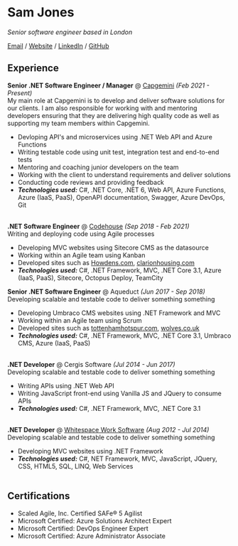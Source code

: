 # Sam Jones

_Senior software engineer based in London_

[Email](mailto:sam@smjdesign.co.uk) / [Website](https://www.makingnoexceptions.co.uk/) / [LinkedIn](https://www.linkedin.com/in/samjones00/) / [GitHub](https://github.com/samjones00/)

## Experience

**Senior .NET Software Engineer / Manager** @ [Capgemini](https://www.capgemini.com/) _(Feb 2021 - Present)_ <br>
My main role at Capgemini is to develop and deliver software solutions for our clients. I am also responsible for working with and mentoring developers ensuring that they are delivering high quality code as well as supporting my team members within Capgemini. 
  - Devloping API's and microservices using .NET Web API and Azure Functions
  - Writing testable code using unit test, integration test and end-to-end tests
  - Mentoring and coaching junior developers on the team
  - Working with the client to understand requirements and deliver solutions
  - Conducting code reviews and providing feedback
  - **_Technologies used:_** C#, .NET Core, .NET 6, Web API, Azure Functions, Azure (IaaS, PaaS), OpenAPI documentation, Swagger, Azure DevOps, Git
<br><br>

**.NET Software Engineer** @ [Codehouse](https://www.codehousegroup.com/) _(Sep 2018 - Feb 2021)_ <br>
Writing and deploying code using Agile processes
  - Developing MVC websites using Sitecore CMS as the datasource
  - Working within an Agile team using Kanban
  - Developed sites such as [Howdens.com](http://www.howdens.com), [clarionhousing.com](https://www.myclarionhousing.com/)
  - **_Technologies used:_** C#, .NET Framework, MVC, .NET Core 3.1, Azure (IaaS, PaaS), Sitecore, Octopus Deploy, TeamCity

**Senior .NET Software Engineer** @ Aqueduct _(Jun 2017 - Sep 2018)_ <br>
Developing scalable and testable code to deliver something something
  - Developing Umbraco CMS websites using .NET Framework and MVC
  - Working within an Agile team using Scrum
  - Developed sites such as [tottenhamhotspur.com](https://www.tottenhamhotspur.com/), [wolves.co.uk](https://www.wolves.co.uk/)
  - **_Technologies used:_** C#, .NET Framework, MVC, .NET Core 3.1, Umbraco CMS, Azure (IaaS, PaaS)
<br><br>

**.NET Developer** @ Cergis Software _(Jul 2014 - Jun 2017)_ <br>
Developing scalable and testable code to deliver something something
  - Writing APIs using .NET Web API
  - Writing JavaScript front-end using Vanilla JS and JQuery to consume APIs
  - **_Technologies used:_** C#, .NET Framework, MVC, .NET Core 3.1 
<br><br>

**.NET Developer** @ [Whitespace Work Software](https://whitespacews.com/) _(Aug 2012 - Jul 2014)_ <br>
Developing scalable and testable code to deliver something something
  - Developing MVC websites using .NET Framework
  - **_Technologies used:_**  C#, NET Framework, MVC, JavaScript, JQuery, CSS, HTML5, SQL, LINQ, Web Services
<br><br>

## Certifications 

* Scaled Agile, Inc. Certified SAFe® 5 Agilist
* Microsoft Certified: Azure Solutions Architect Expert
* Microsoft Certified: DevOps Engineer Expert
* Microsoft Certified: Azure Administrator Associate
